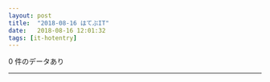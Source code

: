 ```yaml
---
layout: post
title:  "2018-08-16 はてぶIT"
date:   2018-08-16 12:01:32
tags: [it-hotentry]
---
```

0 件のデータあり

<hr>
